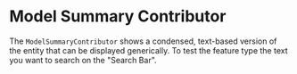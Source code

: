 # Model Summary Contributor

The `ModelSummaryContributor` shows a condensed, text-based version of the entity that can be displayed generically.
To test the feature type the text you want to search on the "Search Bar".
